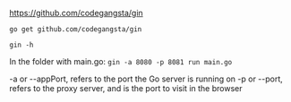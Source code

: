 https://github.com/codegangsta/gin

`go get github.com/codegangsta/gin`

`gin -h`

In the folder with main.go:
`gin -a 8080 -p 8081 run main.go`

-a or --appPort, refers to the port the Go server is running on
-p or --port, refers to the proxy server, and is the port to visit in the browser
